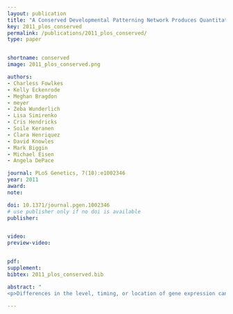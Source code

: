 ```yaml
---
layout: publication
title: "A Conserved Developmental Patterning Network Produces Quantitatively Different Output in Multiple Species of Drosophila"
key: 2011_plos_conserved
permalink: /publications/2011_plos_conserved/
type: paper


shortname: conserved
image: 2011_plos_conserved.png

authors:
- Charless Fowlkes
- Kelly Eckenrode
- Meghan Bragdon
- meyer
- Zeba Wunderlich
- Lisa Simirenko
- Cris Hendricks
- Soile Keranen
- Clara Henriquez
- David Knowles
- Mark Biggin
- Michael Eisen
- Angela DePace

journal: PLoS Genetics, 7(10):e1002346
year: 2011
award:
note: 

doi: 10.1371/journal.pgen.1002346
# use publisher only if no doi is available
publisher: 


video: 
preview-video:


pdf: 
supplement:
bibtex: 2011_plos_conserved.bib

abstract: "
<p>Differences in the level, timing, or location of gene expression can contribute to alternative phenotypes at the molecular and organismal level. Understanding the origins of expression differences is complicated by the fact that organismal morphology and gene regulatory networks could potentially vary even between closely related species. To assess the scope of such changes, we used high-resolution imaging methods to measure mRNA expression in blastoderm embryos of Drosophila yakuba and Drosophila pseudoobscura and assembled these data into cellular resolution atlases, where expression levels for 13 genes in the segmentation network are averaged into species-specific, cellular resolution morphological frameworks. We demonstrate that the blastoderm embryos of these species differ in their morphology in terms of size, shape, and number of nuclei. We present an approach to compare cellular gene expression patterns between species, while accounting for varying embryo morphology, and apply it to our data and an equivalent dataset for Drosophila melanogaster. Our analysis reveals that all individual genes differ quantitatively in their spatio-temporal expression patterns between these species, primarily in terms of their relative position and dynamics. Despite many small quantitative differences, cellular gene expression profiles for the whole set of genes examined are largely similar. This suggests that cell types at this stage of development are conserved, though they can differ in their relative position by up to 3–4 cell widths and in their relative proportion between species by as much as 5-fold. Quantitative differences in the dynamics and relative level of a subset of genes between corresponding cell types may reflect altered regulatory functions between species. Our results emphasize that transcriptional networks can diverge over short evolutionary timescales and that even small changes can lead to distinct output in terms of the placement and number of equivalent cells.</p>"

---
```

